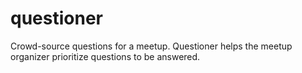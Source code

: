 # questioner
Crowd-source questions for a meetup. Questioner helps the meetup organizer prioritize questions to be answered.
